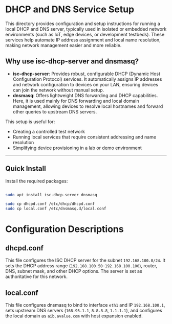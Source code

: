 

# DHCP and DNS Service Setup

This directory provides configuration and setup instructions for running a local DHCP and DNS server, typically used in isolated or embedded network environments (such as IoT, edge devices, or development testbeds). These services help automate IP address assignment and local name resolution, making network management easier and more reliable.

## Why use isc-dhcp-server and dnsmasq?

- **isc-dhcp-server**: Provides robust, configurable DHCP (Dynamic Host Configuration Protocol) services. It automatically assigns IP addresses and network configuration to devices on your LAN, ensuring devices can join the network without manual setup.
- **dnsmasq**: Offers lightweight DNS forwarding and DHCP capabilities. Here, it is used mainly for DNS forwarding and local domain management, allowing devices to resolve local hostnames and forward other queries to upstream DNS servers.

This setup is useful for:
- Creating a controlled test network
- Running local services that require consistent addressing and name resolution
- Simplifying device provisioning in a lab or demo environment

---

## Quick Install

Install the required packages:

```sh

sudo apt install isc-dhcp-server dnsmasq

sudo cp dhcpd.conf /etc/dhcp/dhcpd.conf
sudo cp local.conf /etc/dnsmasq.d/local.conf

```

# Configuration Descriptions

## dhcpd.conf
This file configures the ISC DHCP server for the subnet `192.168.100.0/24`. It sets the DHCP address range (`192.168.100.50`–`192.168.100.100`), router, DNS, subnet mask, and other DHCP options. The server is set as authoritative for this network.

## local.conf
This file configures dnsmasq to bind to interface `eth1` and IP `192.168.100.1`, sets upstream DNS servers (`168.95.1.1`, `8.8.8.8`, `1.1.1.1`), and configures the local domain as `aib.avalue.com` with host expansion enabled.


